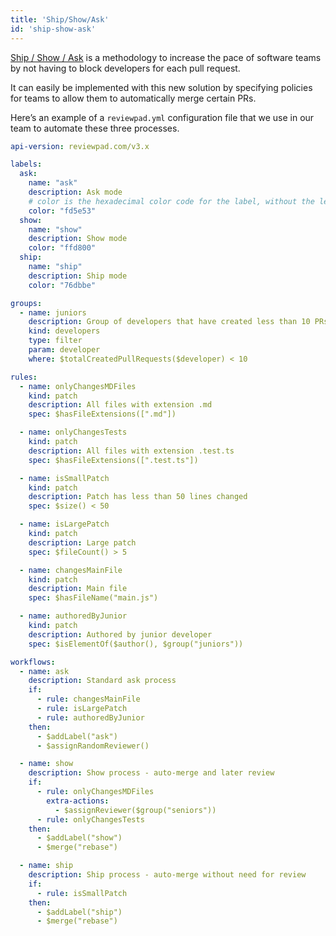 ```yaml
---
title: 'Ship/Show/Ask'
id: 'ship-show-ask'
---
```


[Ship / Show / Ask](https://martinfowler.com/articles/ship-show-ask.html) is a methodology to increase the pace of software teams by not having to block developers for each pull request. 

It can easily be implemented with this new solution by specifying policies for teams to allow them to automatically merge certain PRs.

Here’s an example of a `reviewpad.yml` configuration file that we use in our team to automate these three processes.

```yaml
api-version: reviewpad.com/v3.x

labels:
  ask:
    name: "ask"
    description: Ask mode
    # color is the hexadecimal color code for the label, without the leading #.
    color: "fd5e53"
  show:
    name: "show"
    description: Show mode
    color: "ffd800"
  ship:
    name: "ship"
    description: Ship mode
    color: "76dbbe"

groups:
  - name: juniors
    description: Group of developers that have created less than 10 PRs
    kind: developers
    type: filter
    param: developer
    where: $totalCreatedPullRequests($developer) < 10

rules:
  - name: onlyChangesMDFiles
    kind: patch
    description: All files with extension .md
    spec: $hasFileExtensions([".md"])

  - name: onlyChangesTests
    kind: patch
    description: All files with extension .test.ts
    spec: $hasFileExtensions([".test.ts"])

  - name: isSmallPatch
    kind: patch
    description: Patch has less than 50 lines changed
    spec: $size() < 50

  - name: isLargePatch
    kind: patch
    description: Large patch
    spec: $fileCount() > 5

  - name: changesMainFile
    kind: patch
    description: Main file
    spec: $hasFileName("main.js")

  - name: authoredByJunior
    kind: patch
    description: Authored by junior developer
    spec: $isElementOf($author(), $group("juniors"))

workflows:
  - name: ask
    description: Standard ask process
    if:
      - rule: changesMainFile
      - rule: isLargePatch
      - rule: authoredByJunior
    then:
      - $addLabel("ask")
      - $assignRandomReviewer()

  - name: show
    description: Show process - auto-merge and later review
    if:
      - rule: onlyChangesMDFiles
        extra-actions:
          - $assignReviewer($group("seniors"))
      - rule: onlyChangesTests
    then:
      - $addLabel("show")
      - $merge("rebase")

  - name: ship
    description: Ship process - auto-merge without need for review
    if:
      - rule: isSmallPatch
    then:
      - $addLabel("ship")
      - $merge("rebase")
```